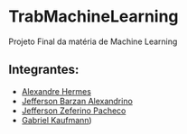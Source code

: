 # TrabMachineLearning
Projeto Final da matéria de Machine Learning

## Integrantes:
- [Alexandre Hermes](https://github.com/Alexandre200319)
- [Jefferson Barzan Alexandrino](https://github.com/JeffAlexandrino)
- [Jefferson Zeferino Pacheco](https://github.com/jzpacheco)
- [Gabriel Kaufmann](https://github.com/GabrielAKaufmann))
